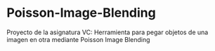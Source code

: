 # Poisson-Image-Blending
Proyecto de la asignatura VC: Herramienta para pegar objetos de una imagen en otra mediante Poisson Image Blending

